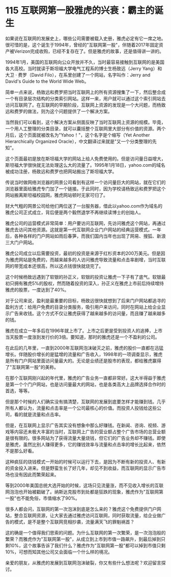 # 115 互联网第一股雅虎的兴衰：霸主的诞生

如果说在互联网的发展史上，哪些公司需要被载入史册，雅虎必定有它一席之地。很可惜的是，这个诞生于1994年，曾经的"互联网第一股"，伴随着2017年固定资产被Verizon完成收购，已经不复存在了。但是雅虎的故事，还是值得讲一讲的。

1994年1月，美国的互联网向公众开放并不久，当时最容易接触到互联网的是美国各大高校。当时就读于斯坦福大学电气工程系的博士生杨致远（Jerry
Yang）和大卫 · 费罗（David Filo），在系里创建了一个网站，名字叫作：Jerry
and David's Guide to the World Wide Web。

简单一点来说，杨致远和费罗把当时互联网上的所有资源搜集了一下，然后整合成一个有目录层次结构的分类索引网站。这样一来，用户就可以通过这个索引网站去访问互联网了。在互联网的早期阶段，互联网上资源的发现是一个大问题，而杨致远和费罗的做法，则为这个问题提供了一个解决方案。

当然我们可以看到，这个解决方案从侧面反映了当时互联网上资源的规模。毕竟，一个用人工整理的分类目录，就可以囊括整个互联网里大部分有价值的资源。两个月后，这个页面就被改名为"Yahoo！"，这个名字是个缩写（Yet
Another Hierarchically Organized
Oracle），中文翻译过来就是"又一个分类整理的先知"。

这个页面最初是放在斯坦福大学的网站上给人免费使用的。但是访问量日益增大，斯坦福大学很快就无法处理这么大的流量了。1995年1月18日，yahoo.com的域名被成功注册，杨致远和费罗也把网站搬出了斯坦福大学。

传说当时做网络浏览器的网景公司看到有这样一个访问量巨大的网站，就在它们的浏览器里面给雅虎专门加了一个链接。于此同时，因为学校请杨致远和费罗把这个网站搬离斯坦福校园网，雅虎网站顿时无家可归了。

财大气粗的网景公司给他们两位送了一台服务器，借此以yahoo.com作为域名的雅虎公司正式成立，背后便是两个毅然退学不再继续读博士的创始人。

雅虎公司的运营模式非常简单：用户要访问互联网，先访问雅虎这个网站，再通过雅虎去访问其他资源。这就是第一代互联网企业门户网站的经典运营模式。一年后，各种各样的门户网站如雨后春笋，而我们国内当年也出现了网易、搜狐、新浪三大门户网站。

雅虎公司成立以后需要投资，最初的投资是来源于红杉资本的200万美元。但是因为雅虎网站是免费的，而越来越多的人访问雅虎导致流量和点击率剧增，当时互联网的带宽成本还很高，所以这点钱很快就烧完了。

这个时候杨致远遇到了软银的孙正义，软银的投资让雅虎一下子有了底气。软银最初只拥有雅虎5%的股权，然而随着投资的深入，孙正义在雅虎上市前后持续增持雅虎的股票，一度达到了40%。

对于公司来说，盈利是最重要的目标，杨致远很快就想到了后来门户网站都追寻的盈利方式：给用户免费的目录分类服务，吸引用户来访问，同时在网站上给企业显示广告来收钱。这个方式不仅让雅虎获得了越来越多的访问量，而且赚了越来越多的钱。

雅虎在成立一年多后在1996年就上市了。上市之后更是受到投资人的追捧，上市当天股票一度涨到发行价的3倍。要知道，那时的雅虎还是一个不盈利的公司。

在此后的几年里，一直到2000年互联网泡沫破灭之前，雅虎的股价一直都在迅猛增长。伴随股价增长的是猛增的流量和广告收入，1998年的一项调查显示，雅虎是所有门户网站里面访问量最大的。无论是业绩还是股市的表现，都给雅虎赢得了"互联网第一股"的美称。

在那个互联网刚兴起的年代里，雅虎的广告业务一直都非常好。这大半得益于雅虎是第一个个门户网站，也是访问量最大的网站，也是各类高大上品牌选择合作时的首选，等等。

但是那个时候的人们确实没有搞清楚，互联网的发展到底要怎样才能赚到钱。几乎所有人都认为，流量和点击率是一个公司最核心的价值。而投资人投钱给这些公司，看的就是流量和点击率。

但是，在互联网上显示广告其实没有想象中那么好赚钱。在新闻、咨询、视频、游戏等内容还未极大丰富的当时，互联网上广告的营业额占整个广告市场的总营业额是很有限的。很多网站为了获得流量大量烧钱，但它们的广告业务却不赚钱。即使是雅虎，虽然比别人赚得更多，它的赚钱效率与流量和点击率的增长比起来，依然不是那么好看。

这种疯狂的烧钱模式一开始的时候可以运行下去，是因为不断有新的投资人、有新的资金投入进来。但是野蛮生长了好几年，却见不到收益，而互联网的显示广告市场也没有因此而繁荣起来。

等到2000年美国总统大选开始的时候，这场只见流量涨，而不见收入增长的互联网泡泡也开始被戳破了。纳斯达克股市到处都是狂跌的现象，雅虎作为"互联网第一股"也不能免俗，市值缩水了90%。

很多人都会问，互联网的第一次泡沫到底是怎么来的？雅虎这个免费提供门户网站，整合互联网资源，让大家去通过雅虎访问互联网，同时获取流量，给企业做广告的模式，是不是整个互联网竞相抄袭，流量满天飞的罪魁祸首？

这的确是一个值得我们思索的问题。为什么互联网的第一次繁荣，是一次泡泡般的繁荣？而雅虎作为"互联网第一股"，从成立到上市到市值一路飙升，到最后掉到只剩10%，这个故事告诉了我们什么？雅虎作为"互联网第一股"都可以掉到市值只剩10%，可想而知其他公司又会面临一个什么样的境况。

亲爱的朋友，从雅虎的发展到互联网泡沫破裂，你又有些什么想法呢？欢迎留言探讨。
